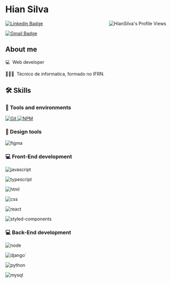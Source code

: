 #  Hian Silva

<img align="right" src="https://komarev.com/ghpvc/?username=HianSilva" alt="HianSilva's Profile Views" />

[![Linkedin Badge](https://img.shields.io/badge/LinkedIn-HianSilva-blue?style=flat-square&logo=Linkedin&logoColor=white&link=https://https://www.linkedin.com/in/hian-silva-07683b247/)](https://www.linkedin.com/in/hian-silva-07683b247/)

[![Gmail Badge](https://img.shields.io/badge/hiansebasthian.silva@gmail.com-c14438?style=flat-square&logo=Gmail&logoColor=white&link=mailto:hiansebasthian.silva@gmail.com)](mailto:hiansebasthian.silva@gmail.com)

##  About me

💻 &nbsp;Web developer 

🧑🏻‍💻 &nbsp;Técnico de informatica, formado no IFRN.

<!-- 🆙 &nbsp;Curso -->
<!--##  Experiência Profissional

💻 &nbsp;[Set/2020 - Presente] Desenvolvedor Web Full Stack na Let's Code

👨‍🏫 &nbsp;[Set/2020 - Presente] Professor na Let's Code (Web Full Stack e Data Science)

👨‍🏫 &nbsp;[Mar/2020 - Jul/2020] Professor na Kronos Nexus
-->
##  🛠️ Skills

###  :wrench: Tools and environments

<!-- GIT -->

<a href="#">

<img alt="Git" src="https://img.shields.io/badge/Git-F05032.svg?style=for-the-badge&logo=git&logoColor=white" />

</a>

<!-- NPM -->

<a href="#">
<img alt="NPM" src="https://img.shields.io/badge/NPM-CB3837.svg?style=for-the-badge&logo=npm&logoColor=white" />
</a>

### 🎨 Design tools

![figma](https://img.shields.io/badge/Figma-F24E1E?style=for-the-badge&logo=figma&logoColor=white)

###  :computer: Front-End development
![javascript](https://img.shields.io/badge/JavaScript-F7DF1E?style=for-the-badge&logo=javascript&logoColor=black)

![typescript](https://img.shields.io/badge/TypeScript-3178C6?style=for-the-badge&logo=typescript&logoColor=white)

![html](https://img.shields.io/badge/HTML5-E34F26?style=for-the-badge&logo=html5&logoColor=white)

![css](https://img.shields.io/badge/CSS3-1572B6?style=for-the-badge&logo=css3&logoColor=white)

![react](https://img.shields.io/badge/React-20232A?style=for-the-badge&logo=react&logoColor=61DAFB)

![styled-components](https://img.shields.io/badge/styled_components-DB7093?style=for-the-badge&logo=styled-components&logoColor=white)

###  :computer: Back-End development

![node](https://img.shields.io/badge/Node.js-43853D?style=for-the-badge&logo=node.js&logoColor=white)

![django](https://img.shields.io/badge/Django-092E20?style=for-the-badge&logo=django&logoColor=white)`

![python](https://img.shields.io/badge/Python-14354C?style=for-the-badge&logo=python&logoColor=white)

![mysql](https://img.shields.io/badge/MySQL-00000F?style=for-the-badge&logo=mysql&logoColor=white)
